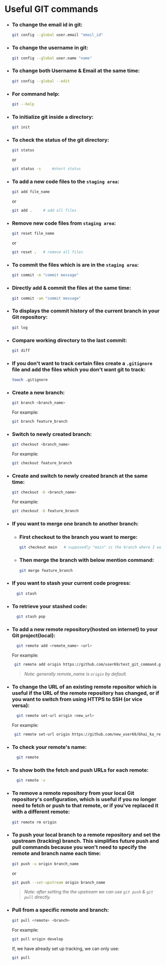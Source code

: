 # Useful GIT commands

- ### To change the email id in git:
  ```sh
  git config --global user.email "email_id"
  ```
- ### To change the username in git:
  ```sh
  git config --global user.name "name"
  ```
- ### To change both Username & Email at the same time:
  ```sh
  git config --global --edit
  ```
- ### For command help:

  ```sh
  git --help
  ```

- ### To initialize git inside a directory:
  ```sh
  git init
  ```
- ### To check the status of the git directory:

  ```sh
  git status
  ```

  or

  ```sh
  git status -s     #short status
  ```

- ### To add a new code files to the `staging area`:

  ```sh
  git add file_name
  ```

  or

  ```sh
  git add .     # add all files
  ```

- ### Remove new code files from `staging area`:

  ```sh
  git reset file_name
  ```

  or

  ```sh
  git reset .   # remove all files
  ```

- ### To commit the files which is are in the `staging area`:
  ```sh
  git commit -m "commit message"
  ```
- ### Directly add & commit the files at the same time:
  ```sh
  git commit -am "commit message"
  ```
- ### To displays the commit history of the current branch in your Git repository:
  ```sh
  git log
  ```
- ### Compare working directory to the last commit:
  ```sh
  git diff
  ```
- ### If you don't want to track certain files create a `.gitignore` file and add the files which you don't want git to track:
  ```sh
  touch .gitignore
  ```
- ### Create a new branch:
  ```sh
  git branch <branch_name>
  ```
  For example:
  ```sh
  git branch feature_branch
  ```
- ### Switch to newly created branch:

  ```sh
  git checkout <branch_name>
  ```

  For example:

  ```sh
  git checkout feature_branch
  ```

- ### Create and switch to newly created branch at the same time:

  ```sh
  git checkout -b <branch_name>
  ```

  For example:

  ```sh
  git checkout -b feature_branch
  ```

- ### If you want to merge one branch to another branch:

  - ### First checkout to the branch you want to merge:
    ```sh
    git checkout main   # supposedly "main" is the branch where I want to merge
    ```
  - ### Then merge the branch with below mention command:
    ```sh
    git merge feature_branch
    ```

- ### If you want to stash your current code progress:
  ```sh
    git stash
  ```
- ### To retrieve your stashed code:
  ```sh
    git stash pop
  ```
- ### To add a new remote repository(hosted on internet) to your Git project(local):

  ```sh
    git remote add <remote_name> <url>
  ```

  For example:

  ```sh
   git remote add origin https://github.com/user69/test_git_command.git
  ```

  > _Note: generally remote_name is `origin` by default._

- ### To change the URL of an existing remote repositor which is useful if the URL of the remote repository has changed, or if you want to switch from using HTTPS to SSH (or vice versa):

  ```sh
    git remote set-url origin <new_url>
  ```

  For example:

  ```sh
   git remote set-url origin https://github.com/new_user69/bhai_ka_repo.git
  ```

- ### To check your remote's name:

  ```sh
    git remote
  ```

- ### To show both the fetch and push URLs for each remote:

  ```sh
    git remote -v
  ```

- ### To remove a remote repository from your local Git repository's configuration, which is useful if you no longer need to fetch or push to that remote, or if you've replaced it with a different remote:

  ```sh
  git remote rm origin
  ```

- ### To push your local branch to a remote repository and set the upstream (tracking) branch. This simplifies future push and pull commands because you won't need to specify the remote and branch name each time:

  ```sh
  git push -u origin branch_name
  ```

  or

  ```sh
  git push --set-upstream origin branch_name
  ```

  > _Note: after setting the the upstream we can use `git push` & `git pull` directly._

- ### Pull from a specific remote and branch:
  ```sh
  git pull <remote> <branch>
  ```
  For example:
  ```sh
  git pull origin develop
  ```
  If, we have already set up tracking, we can only use:
  ```sh
  git pull
  ```
